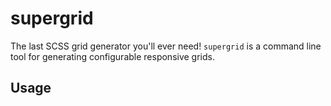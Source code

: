 # supergrid

The last SCSS grid generator you'll ever need! `supergrid` is a command line tool for generating configurable responsive grids.

## Usage
